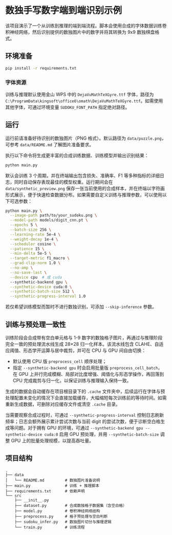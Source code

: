 # 数独手写数字端到端识别示例

该项目演示了一个从训练到推理的端到端流程。脚本会使用合成的字体数据训练卷积神经网络，然后识别提供的数独图片中的数字并将其转换为 9x9 数独棋盘格式。

## 环境准备

```bash
pip install -r requirements.txt
```

### 字体资源

训练与推理默认使用金山 WPS 中的 `DejaVuMathTeXGyre.ttf` 字体，路径为 `C:\ProgramData\kingsoft\office6\omath\DejaVuMathTeXGyre.ttf`。如需使用其他字体，可通过环境变量 `SUDOKU_FONT_PATH` 指定绝对路径。
## 运行

运行前请准备好待识别的数独图片（PNG 格式）。默认路径为 `data/puzzle.png`，可参考 `data/README.md` 了解图片准备要求。

执行以下命令将生成更丰富的合成训练数据、训练模型并输出识别结果：

```bash
python main.py
```

默认会训练 3 个周期，并在终端输出包含损失、准确率、F1 等多种指标的详细日志，同时自动保存表现最佳的模型权重。运行期间会在 `data/synthetic_preview.png` 保存一张当前使用的合成样本，并在终端以字符画形式展示，便于快速检查数据分布。如果需要自定义训练与推理参数，可以使用以下可选参数：

```bash
python main.py \
  --image-path path/to/your_sudoku.png \
  --model-path models/digit_cnn.pt \
  --epochs 5 \
  --batch-size 256 \
  --learning-rate 5e-4 \
  --weight-decay 1e-4 \
  --scheduler cosine \
  --patience 15 \
  --min-delta 5e-5 \
  --target-metric f1_macro \
  --grad-clip-norm 1.0 \
  --no-amp \
  --no-save-last \
  --device cpu  # 或 cuda
  --synthetic-backend gpu \
  --synthetic-device cuda:0 \
  --synthetic-batch-size 512 \
  --synthetic-progress-interval 1.0
```

若仅希望训练模型而暂时不进行数独识别，可添加 `--skip-inference` 参数。

## 训练与预处理一致性

训练阶段会合成带有空白单元格与 1-9 数字的数独格子图片，再通过与推理阶段完全一致的预处理流水线生成 28×28 归一化样本。该流水线包含 CLAHE、自适应阈值、形态学开运算与居中裁剪，并可在 CPU 与 GPU 间自由切换：

- 默认使用 CPU 版 `preprocess_cell` 顺序处理；
- 指定 `--synthetic-backend gpu` 时会启用批量版 `preprocess_cell_batch`，在 GPU 上并行完成模糊、局部对比度增强、阈值化与形态学操作，再回落到 CPU 完成裁剪与归一化，以保证训练与推理输入保持一致。

生成的数据会自动缓存在项目根目录下的 `.cache` 文件夹中，后续运行在字体与预处理配置未变化的情况下会直接加载缓存，大幅缩短每次训练前的等待时间。如需重新生成数据，可删除对应缓存文件或清空 `.cache` 目录。

当需要观察合成过程时，可通过 `--synthetic-progress-interval` 控制日志刷新频率；日志会额外展示累计尝试次数与当前 digit 的尝试次数，便于诊断空白格生成等问题。对于拥有 GPU 的环境，可通过 `--synthetic-backend gpu --synthetic-device cuda:0` 启用 GPU 预处理，并用 `--synthetic-batch-size` 调整 GPU 上的批量处理规模，以提高吞吐量。
## 项目结构

```
.
├── data
│   └── README.md         # 数独图片准备说明
├── main.py               # 训练 + 推理脚本
├── requirements.txt      # 依赖声明
└── src
    ├── __init__.py
    ├── dataset.py        # 合成数独格子数据集（含空白格）
    ├── model.py          # 卷积神经网络结构
    ├── preprocess.py     # 格子预处理与空白判断
    ├── sudoku_infer.py   # 数独图片切分与推理逻辑
    └── train.py          # 训练流程
```
